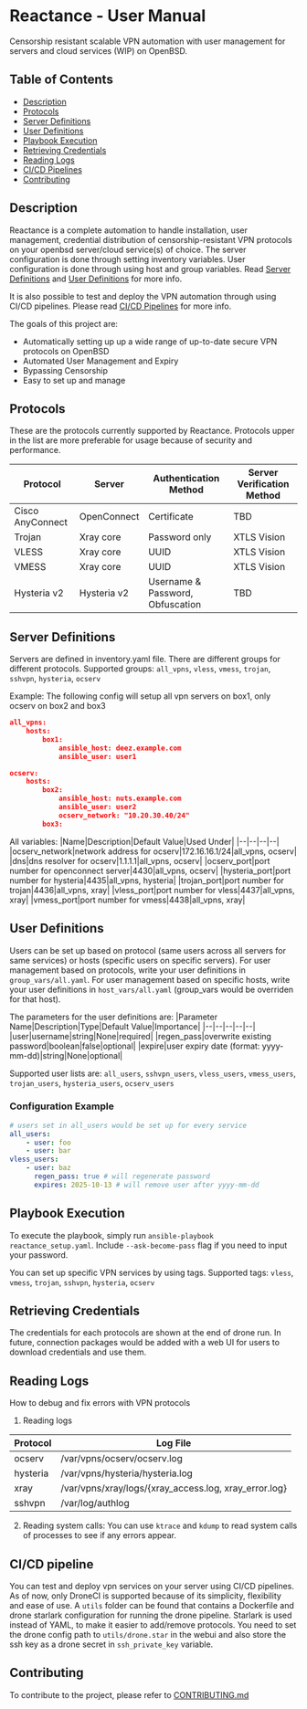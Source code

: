 # Reactance - User Manual
Censorship resistant scalable VPN automation with user management for servers and cloud services (WIP) on OpenBSD.

## Table of Contents
  - [Description](#description)
  - [Protocols](#protocols)
  - [Server Definitions](#server-definitions)
  - [User Definitions](#user-definitions)
  - [Playbook Execution](#playbook-execution)
  - [Retrieving Credentials](#retrieving-credentials)
  - [Reading Logs](#reading-logs)
  - [CI/CD Pipelines](#cicd-pipelines)
  - [Contributing](#contributing)

## Description
Reactance is a complete automation to handle installation, user management, credential distribution of censorship-resistant VPN protocols on your openbsd server/cloud service(s) of choice. The server configuration is done through setting inventory variables. User configuration is done through using host and group variables. Read [Server Definitions](#server-definitions) and [User Definitions](#user-definitions) for more info.

It is also possible to test and deploy the VPN automation through using CI/CD pipelines. Please read [CI/CD Pipelines](#cicd-pipelines) for more info.

The goals of this project are:
- Automatically setting up up a wide range of up-to-date secure VPN protocols on OpenBSD
- Automated User Management and Expiry
- Bypassing Censorship
- Easy to set up and manage

## Protocols
These are the protocols currently supported by Reactance. Protocols upper in the list are more preferable for usage because of security and performance.

|Protocol|Server|Authentication Method|Server Verification Method|
|--|--|--|--|
|Cisco AnyConnect|OpenConnect|Certificate|TBD|
|Trojan|Xray core|Password only|XTLS Vision|
|VLESS|Xray core|UUID|XTLS Vision|
|VMESS|Xray core|UUID|XTLS Vision|
|Hysteria v2|Hysteria v2|Username & Password, Obfuscation|TBD|

## Server Definitions
Servers are defined in inventory.yaml file. There are different groups for different protocols.
Supported groups: `all_vpns`, `vless`, `vmess`, `trojan`, `sshvpn`, `hysteria`, `ocserv`

Example: The following config will setup all vpn servers on box1, only ocserv on box2 and box3

```json
all_vpns:
    hosts:
        box1:
            ansible_host: deez.example.com
            ansible_user: user1

ocserv:
    hosts:
        box2:
            ansible_host: nuts.example.com
            ansible_user: user2
            ocserv_network: "10.20.30.40/24"
        box3:
```
   
All variables:
|Name|Description|Default Value|Used Under|
|--|--|--|--|
|ocserv_network|network address for ocserv|172.16.16.1/24|all_vpns, ocserv|
|dns|dns resolver for ocserv|1.1.1.1|all_vpns, ocserv|
|ocserv_port|port number for openconnect server|4430|all_vpns, ocserv|
|hysteria_port|port number for hysteria|4435|all_vpns, hysteria|
|trojan_port|port number for trojan|4436|all_vpns, xray|
|vless_port|port number for vless|4437|all_vpns, xray|
|vmess_port|port number for vmess|4438|all_vpns, xray|

## User Definitions
Users can be set up based on protocol (same users across all servers for same services) or hosts (specific users on specific servers). For user management based on protocols, write your user definitions in `group_vars/all.yaml`. For user management based on specific hosts, write your user definitions in `host_vars/all.yaml` (group_vars would be overriden for that host).

The parameters for the user definitions are:
|Parameter Name|Description|Type|Default Value|Importance|
|--|--|--|--|--|
|user|username|string|None|required|
|regen_pass|overwrite existing password|boolean|false|optional|
|expire|user expiry date (format: yyyy-mm-dd)|string|None|optional|

Supported user lists are: `all_users`, `sshvpn_users`, `vless_users`, `vmess_users`, `trojan_users`, `hysteria_users`, `ocserv_users`

### Configuration Example
```yaml
# users set in all_users would be set up for every service
all_users:
    - user: foo
    - user: bar
vless_users:
    - user: baz
      regen_pass: true # will regenerate password
      expires: 2025-10-13 # will remove user after yyyy-mm-dd
```

## Playbook Execution
To execute the playbook, simply run `ansible-playbook reactance_setup.yaml`. Include `--ask-become-pass` flag if you need to input your password.

You can set up specific VPN services by using tags.
Supported tags: `vless`, `vmess`, `trojan`, `sshvpn`, `hysteria`, `ocserv`

## Retrieving Credentials
The credentials for each protocols are shown at the end of drone run. In future, connection packages would be added with a web UI for users to download credentials and use them.

## Reading Logs
How to debug and fix errors with VPN protocols
1. Reading logs

|Protocol|Log File|
|--|--|
|ocserv|/var/vpns/ocserv/ocserv.log|
|hysteria|/var/vpns/hysteria/hysteria.log|
|xray|/var/vpns/xray/logs/{xray_access.log, xray_error.log}|
|sshvpn|/var/log/authlog|

2. Reading system calls: You can use `ktrace` and `kdump` to read system calls of processes to see if any errors appear.

## CI/CD pipeline
You can test and deploy vpn services on your server using CI/CD pipelines. As of now, only DroneCI is supported because of its simplicity, flexibility and ease of use. A `utils` folder can be found that contains a Dockerfile and drone starlark configuration for running the drone pipeline. Starlark is used instead of YAML, to make it easier to add/remove protocols.
You need to set the drone config path to `utils/drone.star` in the webui and also store the ssh key as a drone secret in `ssh_private_key` variable.

## Contributing
To contribute to the project, please refer to [CONTRIBUTING.md](./CONTRIBUTING.md)

